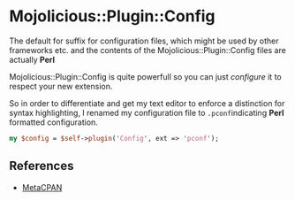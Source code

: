 # Mojolicious::Plugin::Config

The default for suffix for configuration files, which might be used by other frameworks etc. and the contents of the Mojolicious::Plugin::Config files are actually **Perl**

Mojolicious::Plugin::Config is quite powerfull so you can just _configure_ it to respect your new extension.

So in order to differentiate and get my text editor to enforce a distinction for syntax highlighting, I renamed my configuration file to `.pconf`indicating **Perl** formatted configuration.

```perl
my $config = $self->plugin('Config', ext => 'pconf');
```

## References

- [MetaCPAN](https://metacpan.org/pod/Mojolicious::Plugin::Config#ext)

